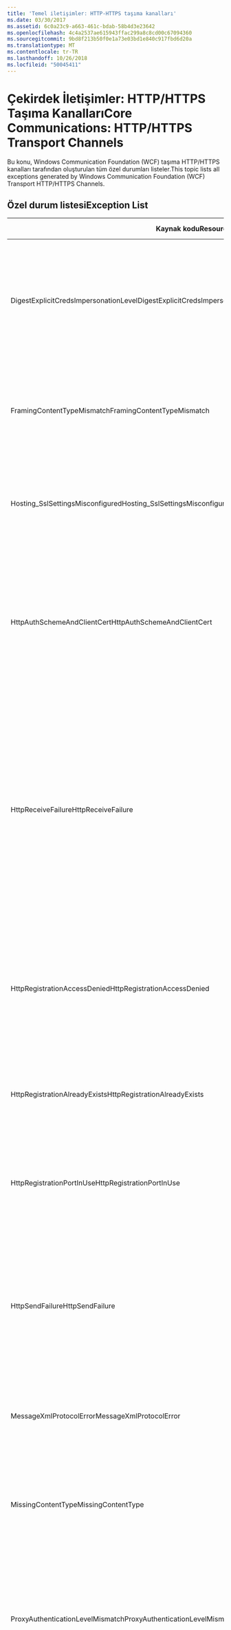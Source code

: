 ```yaml
---
title: 'Temel iletişimler: HTTP-HTTPS taşıma kanalları'
ms.date: 03/30/2017
ms.assetid: 6c0a23c9-a663-461c-bdab-58b4d3e23642
ms.openlocfilehash: 4c4a2537ae615943ffac299a8c8cd00c67094360
ms.sourcegitcommit: 9bd8f213b50f0e1a73e03bd1e840c917fbd6d20a
ms.translationtype: MT
ms.contentlocale: tr-TR
ms.lasthandoff: 10/26/2018
ms.locfileid: "50045411"
---
```

# <a name="core-communications-httphttps-transport-channels"></a><span data-ttu-id="e2ea8-102">Çekirdek İletişimler: HTTP/HTTPS Taşıma Kanalları</span><span class="sxs-lookup"><span data-stu-id="e2ea8-102">Core Communications: HTTP/HTTPS Transport Channels</span></span>
<span data-ttu-id="e2ea8-103">Bu konu, Windows Communication Foundation (WCF) taşıma HTTP/HTTPS kanalları tarafından oluşturulan tüm özel durumları listeler.</span><span class="sxs-lookup"><span data-stu-id="e2ea8-103">This topic lists all exceptions generated by Windows Communication Foundation (WCF) Transport HTTP/HTTPS Channels.</span></span>  
  
## <a name="exception-list"></a><span data-ttu-id="e2ea8-104">Özel durum listesi</span><span class="sxs-lookup"><span data-stu-id="e2ea8-104">Exception List</span></span>  
  
|<span data-ttu-id="e2ea8-105">Kaynak kodu</span><span class="sxs-lookup"><span data-stu-id="e2ea8-105">Resource Code</span></span>|<span data-ttu-id="e2ea8-106">Kaynak dizesi</span><span class="sxs-lookup"><span data-stu-id="e2ea8-106">Resource String</span></span>|  
|-------------------|---------------------|  
|<span data-ttu-id="e2ea8-107">DigestExplicitCredsImpersonationLevel</span><span class="sxs-lookup"><span data-stu-id="e2ea8-107">DigestExplicitCredsImpersonationLevel</span></span>|<span data-ttu-id="e2ea8-108">Belirtilen kimliğe bürünme düzeyi belirtildi.</span><span class="sxs-lookup"><span data-stu-id="e2ea8-108">The specified impersonation level was specified.</span></span> <span data-ttu-id="e2ea8-109">HTTP Digest kimlik doğrulaması, yalnızca bir açık kimlik bilgileri ile kullanıldığında 'Kimliğe bürünme' düzeyini destekler.</span><span class="sxs-lookup"><span data-stu-id="e2ea8-109">HTTP Digest authentication only supports the 'Impersonation' level when used with an explicit credential.</span></span>|  
|<span data-ttu-id="e2ea8-110">FramingContentTypeMismatch</span><span class="sxs-lookup"><span data-stu-id="e2ea8-110">FramingContentTypeMismatch</span></span>|<span data-ttu-id="e2ea8-111">Belirtilen içerik türü belirtilen hizmet tarafından desteklenmiyor.</span><span class="sxs-lookup"><span data-stu-id="e2ea8-111">The specified content type was not supported by the specified service.</span></span> <span data-ttu-id="e2ea8-112">İstemci ve hizmet bağlamaları eşleşmiyor olabilir.</span><span class="sxs-lookup"><span data-stu-id="e2ea8-112">The client and service bindings may be mismatched.</span></span>|  
|<span data-ttu-id="e2ea8-113">Hosting_SslSettingsMisconfigured</span><span class="sxs-lookup"><span data-stu-id="e2ea8-113">Hosting_SslSettingsMisconfigured</span></span>|<span data-ttu-id="e2ea8-114">Belirtilen hizmet için Güvenli Yuva Katmanı ayarları, Internet Information Services içeriğiyle eşleşmiyor.</span><span class="sxs-lookup"><span data-stu-id="e2ea8-114">The Secure Sockets Layer settings for the specified service do not match those of the Internet Information Services.</span></span>|  
|<span data-ttu-id="e2ea8-115">HttpAuthSchemeAndClientCert</span><span class="sxs-lookup"><span data-stu-id="e2ea8-115">HttpAuthSchemeAndClientCert</span></span>|<span data-ttu-id="e2ea8-116">HTTPS dinleyici fabrikası, bir istemci sertifikası ve belirtilen kimlik doğrulama şeması gerektirecek şekilde yapılandırıldı.</span><span class="sxs-lookup"><span data-stu-id="e2ea8-116">The HTTPS listener factory was configured to require a client certificate and the specified authentication scheme.</span></span> <span data-ttu-id="e2ea8-117">Ancak, istemci kimlik doğrulaması, yalnızca bir form tek seferde gerekli olabilir.</span><span class="sxs-lookup"><span data-stu-id="e2ea8-117">However, only one form of client authentication can be required at one time.</span></span>|  
|<span data-ttu-id="e2ea8-118">HttpReceiveFailure</span><span class="sxs-lookup"><span data-stu-id="e2ea8-118">HttpReceiveFailure</span></span>|<span data-ttu-id="e2ea8-119">Belirtilen HTTP yanıtı alınırken bir hata oluştu.</span><span class="sxs-lookup"><span data-stu-id="e2ea8-119">An error occurred while receiving the HTTP response to the specified.</span></span> <span data-ttu-id="e2ea8-120">Hizmet uç noktası bağlaması HTTP protokolünü kullanarak değil.</span><span class="sxs-lookup"><span data-stu-id="e2ea8-120">The service endpoint binding may not be using the HTTP protocol.</span></span> <span data-ttu-id="e2ea8-121">Bir HTTP isteği bağlamına hizmet kapatılıyor nedeniyle sunucu tarafından sonlandırıldı başka bir olasılıktır.</span><span class="sxs-lookup"><span data-stu-id="e2ea8-121">Another possibility is that an HTTP request context was terminated by the server because of a service shutting down.</span></span> <span data-ttu-id="e2ea8-122">Daha fazla ayrıntı için sunucu günlüklerine bakın.</span><span class="sxs-lookup"><span data-stu-id="e2ea8-122">See the server logs for more details.</span></span>|  
|<span data-ttu-id="e2ea8-123">HttpRegistrationAccessDenied</span><span class="sxs-lookup"><span data-stu-id="e2ea8-123">HttpRegistrationAccessDenied</span></span>|<span data-ttu-id="e2ea8-124">Belirtilen URL HTTP kaydedilemiyor.</span><span class="sxs-lookup"><span data-stu-id="e2ea8-124">HTTP cannot register the specified URL.</span></span> <span data-ttu-id="e2ea8-125">İşleminiz bu ad alanı için erişim haklarına sahip olmayan (bkz [Namespace ayırmalar, kayıtlar ve yönlendirme](/windows/desktop/http/namespace-reservations-registrations-and-routing) Ayrıntılar için).</span><span class="sxs-lookup"><span data-stu-id="e2ea8-125">Your process does not have access rights to this namespace (see [Namespace Reservations, Registrations, and Routing](/windows/desktop/http/namespace-reservations-registrations-and-routing) for details).</span></span>|  
|<span data-ttu-id="e2ea8-126">HttpRegistrationAlreadyExists</span><span class="sxs-lookup"><span data-stu-id="e2ea8-126">HttpRegistrationAlreadyExists</span></span>|<span data-ttu-id="e2ea8-127">Belirtilen URL HTTP kaydedilemiyor.</span><span class="sxs-lookup"><span data-stu-id="e2ea8-127">HTTP cannot register the specified URL.</span></span> <span data-ttu-id="e2ea8-128">Başka bir uygulama zaten bu URL ile HTTP kayıtlı. SYS.</span><span class="sxs-lookup"><span data-stu-id="e2ea8-128">Another application already registered this URL with HTTP.SYS.</span></span>|  
|<span data-ttu-id="e2ea8-129">HttpRegistrationPortInUse</span><span class="sxs-lookup"><span data-stu-id="e2ea8-129">HttpRegistrationPortInUse</span></span>|<span data-ttu-id="e2ea8-130">Belirtilen TCP bağlantı noktası başka bir uygulama tarafından kullanıldığı için belirtilen URL HTTP kaydedilemiyor.</span><span class="sxs-lookup"><span data-stu-id="e2ea8-130">HTTP cannot register the specified URL because the specified TCP port is being used by another application.</span></span>|  
|<span data-ttu-id="e2ea8-131">HttpSendFailure</span><span class="sxs-lookup"><span data-stu-id="e2ea8-131">HttpSendFailure</span></span>|<span data-ttu-id="e2ea8-132">Belirtilen HTTP isteği yaparken bir hata oluştu.</span><span class="sxs-lookup"><span data-stu-id="e2ea8-132">An error occurred while making the HTTP request to the specified.</span></span> <span data-ttu-id="e2ea8-133">Neden güvenlik bağlama uyumsuzluğu olmadığından emin olun.</span><span class="sxs-lookup"><span data-stu-id="e2ea8-133">Ensure that the cause is not a security binding mismatch.</span></span> <span data-ttu-id="e2ea8-134">Ayrıca hizmet Güvenli Yuva katmanı için yapılandırılmadığından emin olun.</span><span class="sxs-lookup"><span data-stu-id="e2ea8-134">Also ensure that the service is not configured for Secure Sockets Layer.</span></span>|  
|<span data-ttu-id="e2ea8-135">MessageXmlProtocolError</span><span class="sxs-lookup"><span data-stu-id="e2ea8-135">MessageXmlProtocolError</span></span>|<span data-ttu-id="e2ea8-136">Ağdan alınan XML ile ilgili bir sorun oluştu.</span><span class="sxs-lookup"><span data-stu-id="e2ea8-136">A problem occurred with the XML that was received from the network.</span></span> <span data-ttu-id="e2ea8-137">Daha fazla ayrıntı için iç özel duruma bakın.</span><span class="sxs-lookup"><span data-stu-id="e2ea8-137">See the inner exception for more details.</span></span>|  
|<span data-ttu-id="e2ea8-138">MissingContentType</span><span class="sxs-lookup"><span data-stu-id="e2ea8-138">MissingContentType</span></span>|<span data-ttu-id="e2ea8-139">Alıcı, istekte belirtilen içerik türü eksik olduğunu bildiren bir hata döndürdü.</span><span class="sxs-lookup"><span data-stu-id="e2ea8-139">The receiver returned an error that indicates that the content type was missing on the request to the specified.</span></span> <span data-ttu-id="e2ea8-140">Daha fazla bilgi için iç özel duruma bakın.</span><span class="sxs-lookup"><span data-stu-id="e2ea8-140">See the inner exception for more information.</span></span>|  
|<span data-ttu-id="e2ea8-141">ProxyAuthenticationLevelMismatch</span><span class="sxs-lookup"><span data-stu-id="e2ea8-141">ProxyAuthenticationLevelMismatch</span></span>|<span data-ttu-id="e2ea8-142">HTTP proxy kimlik doğrulama bilgileri hedef sunucu kimlik doğrulaması için daha katı bir karşılıklı kimlik doğrulama gereksinimini belirtildi.</span><span class="sxs-lookup"><span data-stu-id="e2ea8-142">The HTTP proxy authentication credential specified a mutual authentication requirement that is stricter than the requirement for the target server authentication.</span></span>|  
|<span data-ttu-id="e2ea8-143">ProxyImpersonationLevelMismatch</span><span class="sxs-lookup"><span data-stu-id="e2ea8-143">ProxyImpersonationLevelMismatch</span></span>|<span data-ttu-id="e2ea8-144">HTTP proxy kimlik doğrulama bilgileri hedef sunucu kimlik doğrulaması için bir kısıtlama katıdır bir kimliğe bürünme düzeyi kısıtlaması belirtildi.</span><span class="sxs-lookup"><span data-stu-id="e2ea8-144">The HTTP proxy authentication credential specified an impersonation level restriction that is stricter than the restriction for the target server authentication.</span></span>|  
|<span data-ttu-id="e2ea8-145">SecureChannelFailure</span><span class="sxs-lookup"><span data-stu-id="e2ea8-145">SecureChannelFailure</span></span>|<span data-ttu-id="e2ea8-146">Güvenli bir kanal için Güvenli Yuva Katmanı/Aktarım Katmanı Güvenliği belirtilen yetkilisi ile iletişim kurulamıyor.</span><span class="sxs-lookup"><span data-stu-id="e2ea8-146">A secure channel cannot be established for Secure Socket Layer/Transport Layer Security with the specified authority.</span></span>|  
|<span data-ttu-id="e2ea8-147">TrustFailure</span><span class="sxs-lookup"><span data-stu-id="e2ea8-147">TrustFailure</span></span>|<span data-ttu-id="e2ea8-148">Güvenli Yuva katmanı için bir güven ilişkisi kurulamıyor / Aktarım Katmanı Güvenliği Güvenli kanal belirtilen yetkisine sahip.</span><span class="sxs-lookup"><span data-stu-id="e2ea8-148">A trust relationship cannot be established for the Secure Socket Layer/ Transport Layer Security secure channel with the specified authority.</span></span>|  
|<span data-ttu-id="e2ea8-149">UseDefaultWebProxyCantBeUsedWithExplicitProxyAddress</span><span class="sxs-lookup"><span data-stu-id="e2ea8-149">UseDefaultWebProxyCantBeUsedWithExplicitProxyAddress</span></span>|<span data-ttu-id="e2ea8-150">Bir açık proxy adresi yanı sıra UseDefaultWebProxy belirtemezsiniz HttpTransportBinding öğeniz true =.</span><span class="sxs-lookup"><span data-stu-id="e2ea8-150">You cannot specify an explicit proxy address as well as UseDefaultWebProxy=true in your HttpTransportBinding element.</span></span>|
